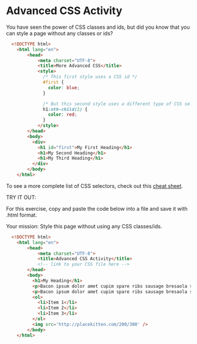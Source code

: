 Advanced CSS Activity
=====================

You have seen the power of CSS classes and ids, but did you know that you can style a page without any classes or ids?

````html
  <!DOCTYPE html>
    <html lang="en">
        <head>
            <meta charset="UTF-8">
            <title>More Advanced CSS</title>
            <style>
              /* This first style uses a CSS id */
              #first {
                color: blue;
              }

              /* But this second style uses a different type of CSS selector; it selects every <h1> element that is the second child of its parent */
              h1:nth-child(2) {
                color: red;
              }
            </style>
        </head>
        <body>
          <div>
            <h1 id="first">My First Heading</h1>
            <h1>My Second Heading</h1>
            <h1>My Third Heading</h1>
          </div>
        </body>
    </html>
````

To see a more complete list of CSS selectors, check out this [cheat sheet](http://www.cheetyr.com/css-selectors).

TRY IT OUT:

For this exercise, copy and paste the code below into a file and save it with .html format. 

Your mission: Style this page without using any CSS classes/ids.

````html
  <!DOCTYPE html>
    <html lang="en">
        <head>
            <meta charset="UTF-8">
            <title>Advanced CSS Activity</title>
            <!-- link to your CSS file here -->
        </head>
        <body>
          <h1>My Heading</h1>
          <p>Bacon ipsum dolor amet cupim spare ribs sausage bresaola shank landjaeger tri-tip short ribs ball tip, bacon prosciutto pork loin. Alcatra ribeye turducken pork belly ground round chuck brisket ham rump short ribs filet mignon venison fatback bacon. Shankle hamburger filet mignon jerky pastrami venison prosciutto swine bacon tail shoulder strip steak. Porchetta ham hock capicola brisket tail. Ball tip turkey sirloin turducken kevin tenderloin boudin. Ham salami chicken, corned beef pork belly pork chop tongue venison.</p>
          <p>Bacon ipsum dolor amet cupim spare ribs sausage bresaola shank landjaeger tri-tip short ribs ball tip, bacon prosciutto pork loin. Alcatra ribeye turducken pork belly ground round chuck brisket ham rump short ribs filet mignon venison fatback bacon. Shankle hamburger filet mignon jerky pastrami venison prosciutto swine bacon tail shoulder strip steak. Porchetta ham hock capicola brisket tail. Ball tip turkey sirloin turducken kevin tenderloin boudin. Ham salami chicken, corned beef pork belly pork chop tongue venison.</p>
          <ol>
            <li>Item 1</li>
            <li>Item 2</li>
            <li>Item 3</li>
          </ol>
          <img src='http://placekitten.com/200/300' />
        </body>
    </html>
````